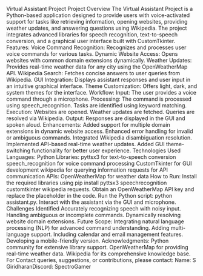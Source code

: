 Virtual Assistant Project
Project Overview
The Virtual Assistant Project is a Python-based application designed to provide users with voice-activated support for tasks like retrieving information, opening websites, providing weather updates, and answering questions using Wikipedia. 
The project integrates advanced libraries for speech recognition, text-to-speech conversion, and a graphical user interface built with CustomTkinter.
Features:
  Voice Command Recognition: Recognizes and processes user voice commands for various tasks.
  Dynamic Website Access: Opens websites with common domain extensions dynamically.
  Weather Updates: Provides real-time weather data for any city using the OpenWeatherMap API.
Wikipedia Search: 
  Fetches concise answers to user queries from Wikipedia.
GUI Integration: 
  Displays assistant responses and user input in an intuitive graphical interface.
  Theme Customization: Offers light, dark, and system themes for the interface.
Workflow:
    Input:
      The user provides a voice command through a microphone.
    Processing:
      The command is processed using speech_recognition.
      Tasks are identified using keyword matching.  
    Execution:
      Websites are opened.
      Weather updates are fetched.
      Queries are resolved via Wikipedia.
Output: 
  Responses are displayed in the GUI and spoken aloud.
Enhancements:
Added support for multiple domain extensions in dynamic website access.
Enhanced error handling for invalid or ambiguous commands.
Integrated Wikipedia disambiguation resolution.
Implemented API-based real-time weather updates.
Added GUI theme-switching functionality for better user experience.
Technologies Used
Languages:
  Python
Libraries:
  pyttsx3 for text-to-speech conversion
  speech_recognition for voice command processing
  CustomTkinter for GUI development
  wikipedia for querying information
  requests for API communication
APIs:
  OpenWeatherMap for weather data
How to Run:
  Install the required libraries using pip install pyttsx3 speechrecognition customtkinter wikipedia requests.
  Obtain an OpenWeatherMap API key and replace the placeholder in the code.
  Run the Python script: python assistant.py.
  Interact with the assistant via the GUI and microphone.
  Challenges Identified
  Accurately recognizing speech with noisy input.
  Handling ambiguous or incomplete commands.
  Dynamically resolving website domain extensions.
Future Scope:
  Integrating natural language processing (NLP) for advanced command understanding.
  Adding multi-language support.
  Including calendar and email management features.
  Developing a mobile-friendly version.
Acknowledgments:
  Python community for extensive library support.
  OpenWeatherMap for providing real-time weather data.
  Wikipedia for its comprehensive knowledge base.
For Contact queries, suggestions, or contributions, please contact:
  Name: S GiridharanDiscord: SpectroGamer
